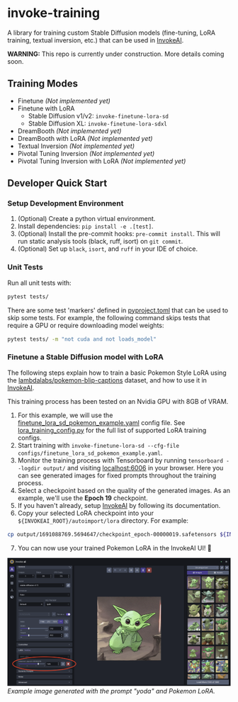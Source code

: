 # invoke-training

A library for training custom Stable Diffusion models (fine-tuning, LoRA training, textual inversion, etc.) that can be used in [InvokeAI](https://github.com/invoke-ai/InvokeAI).

**WARNING:**  This repo is currently under construction. More details coming soon.

## Training Modes

- Finetune *(Not implemented yet)*
- Finetune with LoRA
    - Stable Diffusion v1/v2: `invoke-finetune-lora-sd`
    - Stable Diffusion XL: `invoke-finetune-lora-sdxl`
- DreamBooth *(Not implemented yet)*
- DreamBooth with LoRA *(Not implemented yet)*
- Textual Inversion *(Not implemented yet)*
- Pivotal Tuning Inversion *(Not implemented yet)*
- Pivotal Tuning Inversion with LoRA *(Not implemented yet)*

## Developer Quick Start

### Setup Development Environment
1. (Optional) Create a python virtual environment.
1. Install dependencies: `pip install -e .[test]`.
1. (Optional) Install the pre-commit hooks: `pre-commit install`. This will run static analysis tools (black, ruff, isort) on `git commit`.
1. (Optional) Set up `black`, `isort`, and `ruff` in your IDE of choice.

### Unit Tests
Run all unit tests with:
```bash
pytest tests/
```

There are some test 'markers' defined in [pyproject.toml](/pyproject.toml) that can be used to skip some tests. For example, the following command skips tests that require a GPU or require downloading model weights:
```bash
pytest tests/ -m "not cuda and not loads_model"
```

### Finetune a Stable Diffusion model with LoRA
The following steps explain how to train a basic Pokemon Style LoRA using the [lambdalabs/pokemon-blip-captions](https://huggingface.co/datasets/lambdalabs/pokemon-blip-captions) dataset, and how to use it in [InvokeAI](https://github.com/invoke-ai/InvokeAI).

This training process has been tested on an Nvidia GPU with 8GB of VRAM.

1. For this example, we will use the [finetune_lora_sd_pokemon_example.yaml](/configs/finetune_lora_sd_pokemon_example.yaml) config file. See [lora_training_config.py](/src/invoke_training/training/lora/lora_training_config.py) for the full list of supported LoRA training configs.
2. Start training with `invoke-finetune-lora-sd --cfg-file configs/finetune_lora_sd_pokemon_example.yaml`.
3. Monitor the training process with Tensorboard by running `tensorboard --logdir output/` and visiting [localhost:6006](http://localhost:6006) in your browser. Here you can see generated images for fixed prompts throughout the training process.
4. Select a checkpoint based on the quality of the generated images. As an example, we'll use the **Epoch 19** checkpoint.
5. If you haven't already, setup [InvokeAI](https://github.com/invoke-ai/InvokeAI) by following its documentation.
6. Copy your selected LoRA checkpoint into your `${INVOKEAI_ROOT}/autoimport/lora` directory. For example:
```bash
cp output/1691088769.5694647/checkpoint_epoch-00000019.safetensors ${INVOKEAI_ROOT}/autoimport/lora/pokemon_epoch-00000019.safetensors
```
7. You can now use your trained Pokemon LoRA in the InvokeAI UI! 🎉

![Screenshot of the InvokeAI UI with an example of a Yoda pokemon generated using a Pokemon LoRA.](images/invokeai_yoda_pokemon_lora.png)
*Example image generated with the prompt "yoda" and Pokemon LoRA.*
